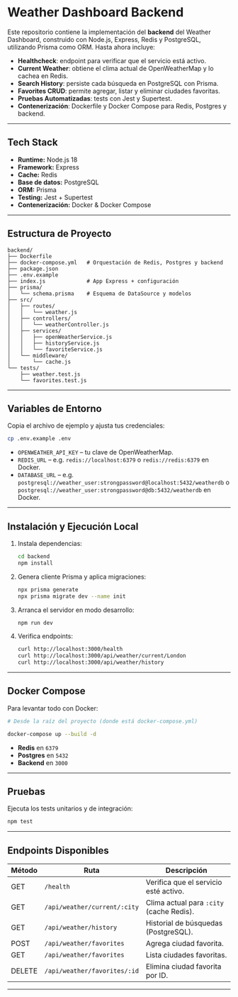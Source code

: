 # Weather Dashboard Backend

Este repositorio contiene la implementación del **backend** del Weather Dashboard, construido con Node.js, Express, Redis y PostgreSQL, utilizando Prisma como ORM. Hasta ahora incluye:

* **Healthcheck**: endpoint para verificar que el servicio está activo.
* **Current Weather**: obtiene el clima actual de OpenWeatherMap y lo cachea en Redis.
* **Search History**: persiste cada búsqueda en PostgreSQL con Prisma.
* **Favorites CRUD**: permite agregar, listar y eliminar ciudades favoritas.
* **Pruebas Automatizadas**: tests con Jest y Supertest.
* **Contenerización**: Dockerfile y Docker Compose para Redis, Postgres y backend.

---

## Tech Stack

* **Runtime:** Node.js 18
* **Framework:** Express
* **Cache:** Redis
* **Base de datos:** PostgreSQL
* **ORM:** Prisma
* **Testing:** Jest + Supertest
* **Contenerización:** Docker & Docker Compose

---

## Estructura de Proyecto

```
backend/
├── Dockerfile
├── docker-compose.yml   # Orquestación de Redis, Postgres y backend
├── package.json
├── .env.example
├── index.js             # App Express + configuración
├── prisma/
│   └── schema.prisma    # Esquema de DataSource y modelos
├── src/
│   ├── routes/
│   │   └── weather.js
│   ├── controllers/
│   │   └── weatherController.js
│   ├── services/
│   │   ├── openWeatherService.js
│   │   ├── historyService.js
│   │   └── favoriteService.js
│   └── middleware/
│       └── cache.js
└── tests/
    ├── weather.test.js
    └── favorites.test.js
```

---

## Variables de Entorno

Copia el archivo de ejemplo y ajusta tus credenciales:

```bash
cp .env.example .env
```

* `OPENWEATHER_API_KEY` – tu clave de OpenWeatherMap.
* `REDIS_URL` – e.g. `redis://localhost:6379` o `redis://redis:6379` en Docker.
* `DATABASE_URL` – e.g. `postgresql://weather_user:strongpassword@localhost:5432/weatherdb` o `postgresql://weather_user:strongpassword@db:5432/weatherdb` en Docker.

---

## Instalación y Ejecución Local

1. Instala dependencias:

   ```bash
   cd backend
   npm install
   ```
2. Genera cliente Prisma y aplica migraciones:

   ```bash
   npx prisma generate
   npx prisma migrate dev --name init
   ```
3. Arranca el servidor en modo desarrollo:

   ```bash
   npm run dev
   ```
4. Verifica endpoints:

   ```bash
   curl http://localhost:3000/health
   curl http://localhost:3000/api/weather/current/London
   curl http://localhost:3000/api/weather/history
   ```

---

## Docker Compose

Para levantar todo con Docker:

```bash
# Desde la raíz del proyecto (donde está docker-compose.yml)

docker-compose up --build -d
```

* **Redis** en `6379`
* **Postgres** en `5432`
* **Backend** en `3000`

---

## Pruebas

Ejecuta los tests unitarios y de integración:

```bash
npm test
```

---

## Endpoints Disponibles

| Método | Ruta                         | Descripción                              |
| ------ | ---------------------------- | ---------------------------------------- |
| GET    | `/health`                    | Verifica que el servicio esté activo.    |
| GET    | `/api/weather/current/:city` | Clima actual para `:city` (cache Redis). |
| GET    | `/api/weather/history`       | Historial de búsquedas (PostgreSQL).     |
| POST   | `/api/weather/favorites`     | Agrega ciudad favorita.                  |
| GET    | `/api/weather/favorites`     | Lista ciudades favoritas.                |
| DELETE | `/api/weather/favorites/:id` | Elimina ciudad favorita por ID.          |

---
